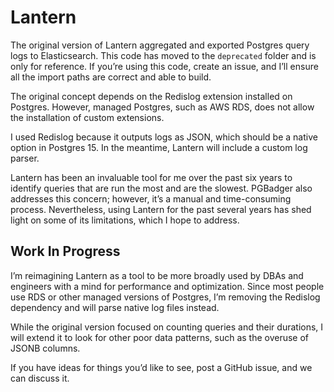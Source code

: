 # Lantern

The original version of Lantern aggregated and exported Postgres query logs to Elasticsearch. This code has moved to the `deprecated` folder and is only for reference. If you’re using this code, create an issue, and I’ll ensure all the import paths are correct and able to build. 

The original concept depends on the Redislog extension installed on Postgres. However, managed Postgres, such as AWS RDS, does not allow the installation of custom extensions. 

I used Redislog because it outputs logs as JSON, which should be a native option in Postgres 15. In the meantime, Lantern will include a custom log parser.  

Lantern has been an invaluable tool for me over the past six years to identify queries that are run the most and are the slowest. PGBadger also addresses this concern; however, it’s a manual and time-consuming process. Nevertheless, using Lantern for the past several years has shed light on some of its limitations, which I hope to address.

## Work In Progress

I’m reimagining Lantern as a tool to be more broadly used by DBAs and engineers with a mind for performance and optimization. Since most people use RDS or other managed versions of Postgres, I’m removing the Redislog dependency and will parse native log files instead. 

While the original version focused on counting queries and their durations, I will extend it to look for other poor data patterns, such as the overuse of JSONB columns.

If you have ideas for things you’d like to see, post a GitHub issue, and we can discuss it. 